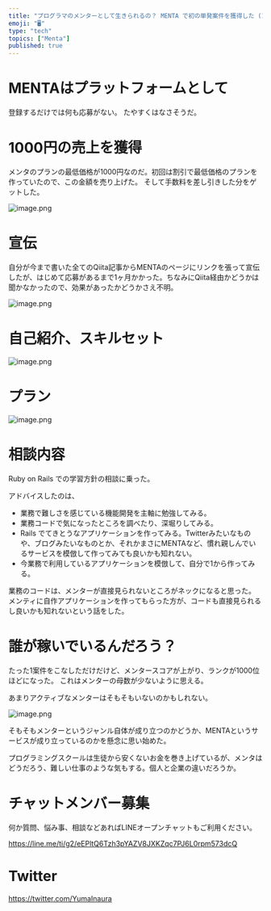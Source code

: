 ```yaml
---
title: "プログラマのメンターとして生きられるの？ MENTA で初の単発案件を獲得した (1時間1000円)"
emoji: "🖥"
type: "tech"
topics: ["Menta"]
published: true
---
```


# MENTAはプラットフォームとして

登録するだけでは何も応募がない。
たやすくはなさそうだ。

# 1000円の売上を獲得

メンタのプランの最低価格が1000円なのだ。初回は割引で最低価格のプランを作っていたので、この金額を売り上げた。
そして手数料を差し引きした分をゲットした。

![image.png](https://qiita-image-store.s3.ap-northeast-1.amazonaws.com/0/89618/78015da0-3bdc-8dfb-edd9-eaa95cdf0b96.png)

# 宣伝

自分が今まで書いた全てのQiita記事からMENTAのページにリンクを張って宣伝したが、はじめて応募があるまで1ヶ月かかった。ちなみにQiita経由かどうかは聞かなかったので、効果があったかどうかさえ不明。

![image.png](https://qiita-image-store.s3.ap-northeast-1.amazonaws.com/0/89618/6156cf2c-c925-0dce-13e2-86829c1c4fb1.png)

# 自己紹介、スキルセット

![image.png](https://qiita-image-store.s3.ap-northeast-1.amazonaws.com/0/89618/09658387-7dbc-5592-715c-ce44dae9ead2.png)

# プラン

![image.png](https://qiita-image-store.s3.ap-northeast-1.amazonaws.com/0/89618/d204e386-a82d-5c98-fe03-24790d8c8e69.png)


# 相談内容

Ruby on Rails での学習方針の相談に乗った。

アドバイスしたのは、

- 業務で難しさを感じている機能開発を主軸に勉強してみる。
- 業務コードで気になったところを調べたり、深堀りしてみる。
- Rails でてきとうなアプリケーションを作ってみる。Twitterみたいなものや、ブログみたいなものとか、それかまさにMENTAなど、慣れ親しんでいるサービスを模倣して作ってみても良いかも知れない。
- 今業務で利用しているアプリケーションを模倣して、自分で1から作ってみる。

業務のコードは、メンターが直接見られないところがネックになると思った。
メンティに自作アプリケーションを作ってもらった方が、コードも直接見られるし良いかも知れないという話をした。


# 誰が稼いでいるんだろう？

たった1案件をこなしただけだけど、メンタースコアが上がり、ランクが1000位ほどになった。
これはメンターの母数が少ないように思える。

あまりアクティブなメンターはそもそもいないのかもしれない。

![image.png](https://qiita-image-store.s3.ap-northeast-1.amazonaws.com/0/89618/f6abcb39-a587-519e-b8f6-4af3f766d1d1.png)

そもそもメンターというジャンル自体が成り立つのかどうか、MENTAというサービスが成り立っているのかを懸念に思い始めた。

プログラミングスクールは生徒から安くないお金を巻き上げているが、メンタはどうだろう、難しい仕事のような気もする。個人と企業の違いだろうか。

<!-- Update From Qiita API -->

# チャットメンバー募集


何か質問、悩み事、相談などあればLINEオープンチャットもご利用ください。

https://line.me/ti/g2/eEPltQ6Tzh3pYAZV8JXKZqc7PJ6L0rpm573dcQ





# Twitter


https://twitter.com/YumaInaura


<!-- Update From Qiita API -->


